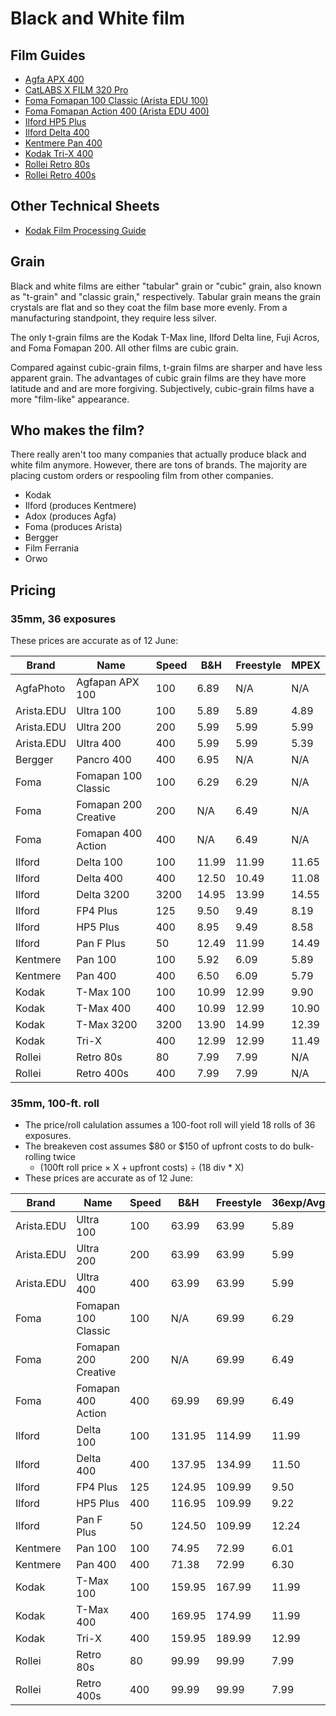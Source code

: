 # Black and White film

## Film Guides

* [Agfa APX 400](./agfa_apx_400.md)
* [CatLABS X FILM 320 Pro](./catlabs_x_film_320.md)
* [Foma Fomapan 100 Classic (Arista EDU 100)](./foma_fomapan_100.md)
* [Foma Fomapan Action 400 (Arista EDU 400)](./foma_fomapan_400.md)
* [Ilford HP5 Plus](./ilford_hp5.md)
* [Ilford Delta 400](./ilford_delta_400.md)
* [Kentmere Pan 400](./kentmere_pan_400.md)
* [Kodak Tri-X 400](./kodak_tri-x.md)
* [Rollei Retro 80s](./rollei_retro_80s.md)
* [Rollei Retro 400s](./rollei_retro_400s.md)

## Other Technical Sheets

* [Kodak Film Processing Guide](./resources/kodak_film_processing.pdf)

## Grain

Black and white films are either "tabular" grain or "cubic" grain, also known as "t-grain" and "classic grain," respectively. Tabular grain means the grain crystals are flat and so they coat the film base more evenly. From a manufacturing standpoint, they require less silver.

The only t-grain films are the Kodak T-Max line, Ilford Delta line, Fuji Acros, and Foma Fomapan 200. All other films are cubic grain.

Compared against cubic-grain films, t-grain films are sharper and have less apparent grain. The advantages of cubic grain films are they have more latitude and and are more forgiving. Subjectively, cubic-grain films have a more "film-like" appearance.

## Who makes the film?

There really aren't too many companies that actually produce black and white film anymore. However, there are tons of brands. The majority are placing custom orders or respooling film from other companies.

* Kodak
* Ilford (produces Kentmere)
* Adox (produces Agfa)
* Foma (produces Arista)
* Bergger
* Film Ferrania
* Orwo

## Pricing

### 35mm, 36 exposures

These prices are accurate as of 12 June:

<table>
    <thead>
        <tr>
            <th>Brand</th>
            <th>Name</th>
            <th>Speed</th>
            <th>B&H</th>
            <th>Freestyle</th>
            <th>MPEX</th>
        </tr>
    </thead>
    <tbody>
        <tr>
            <td>AgfaPhoto</td>
            <td>Agfapan APX 100</td>
            <td>100</td>
            <td>6.89</td>
            <td>N/A</td>
            <td>N/A</td>
        </tr>
        <tr>
            <td>Arista.EDU</td>
            <td>Ultra 100</td>
            <td>100</td>
            <td>5.89</td>
            <td>5.89</td>
            <td>4.89</td>
        </tr>
        <tr>
            <td>Arista.EDU</td>
            <td>Ultra 200</td>
            <td>200</td>
            <td>5.99</td>
            <td>5.99</td>
            <td>5.99</td>
        </tr>
        <tr>
            <td>Arista.EDU</td>
            <td>Ultra 400</td>
            <td>400</td>
            <td>5.99</td>
            <td>5.99</td>
            <td>5.39</td>
        </tr>
        <tr>
            <td>Bergger</td>
            <td>Pancro 400</td>
            <td>400</td>
            <td>6.95</td>
            <td>N/A</td>
            <td>N/A</td>
        </tr>
        <tr>
            <td>Foma</td>
            <td>Fomapan 100 Classic</td>
            <td>100</td>
            <td>6.29</td>
            <td>6.29</td>
            <td>N/A</td>
        </tr>
        <tr>
            <td>Foma</td>
            <td>Fomapan 200 Creative</td>
            <td>200</td>
            <td>N/A</td>
            <td>6.49</td>
            <td>N/A</td>
        </tr>
        <tr>
            <td>Foma</td>
            <td>Fomapan 400 Action</td>
            <td>400</td>
            <td>N/A</td>
            <td>6.49</td>
            <td>N/A</td>
        </tr>
        <tr>
            <td>Ilford</td>
            <td>Delta 100</td>
            <td>100</td>
            <td>11.99</td>
            <td>11.99</td>
            <td>11.65</td>
        </tr>
        <tr>
            <td>Ilford</td>
            <td>Delta 400</td>
            <td>400</td>
            <td>12.50</td>
            <td>10.49</td>
            <td>11.08</td>
        </tr>
        <tr>
            <td>Ilford</td>
            <td>Delta 3200</td>
            <td>3200</td>
            <td>14.95</td>
            <td>13.99</td>
            <td>14.55</td>
        </tr>
        <tr>
            <td>Ilford</td>
            <td>FP4 Plus</td>
            <td>125</td>
            <td>9.50</td>
            <td>9.49</td>
            <td>8.19</td>
        </tr>
        <tr>
            <td>Ilford</td>
            <td>HP5 Plus</td>
            <td>400</td>
            <td>8.95</td>
            <td>9.49</td>
            <td>8.58</td>
        </tr>
        <tr>
            <td>Ilford</td>
            <td>Pan F Plus</td>
            <td>50</td>
            <td>12.49</td>
            <td>11.99</td>
            <td>14.49</td>
        </tr>
        <tr>
            <td>Kentmere</td>
            <td>Pan 100</td>
            <td>100</td>
            <td>5.92</td>
            <td>6.09</td>
            <td>5.89</td>
        </tr>
        <tr>
            <td>Kentmere</td>
            <td>Pan 400</td>
            <td>400</td>
            <td>6.50</td>
            <td>6.09</td>
            <td>5.79</td>
        </tr>
        <tr>
            <td>Kodak</td>
            <td>T-Max 100</td>
            <td>100</td>
            <td>10.99</td>
            <td>12.99</td>
            <td>9.90</td>
        </tr>
        <tr>
            <td>Kodak</td>
            <td>T-Max 400</td>
            <td>400</td>
            <td>10.99</td>
            <td>12.99</td>
            <td>10.90</td>
        </tr>
        <tr>
            <td>Kodak</td>
            <td>T-Max 3200</td>
            <td>3200</td>
            <td>13.90</td>
            <td>14.99</td>
            <td>12.39</td>
        </tr>
        <tr>
            <td>Kodak</td>
            <td>Tri-X</td>
            <td>400</td>
            <td>12.99</td>
            <td>12.99</td>
            <td>11.49</td>
        </tr>
        <tr>
            <td>Rollei</td>
            <td>Retro 80s</td>
            <td>80</td>
            <td>7.99</td>
            <td>7.99</td>
            <td>N/A</td>
        </tr>
        <tr>
            <td>Rollei</td>
            <td>Retro 400s</td>
            <td>400</td>
            <td>7.99</td>
            <td>7.99</td>
            <td>N/A</td>
        </tr>
    </tbody>
</table>

### 35mm, 100-ft. roll

* The price/roll calulation assumes a 100-foot roll will yield 18 rolls of 36 exposures.
* The breakeven cost assumes $80 or $150 of upfront costs to do bulk-rolling twice
  * (100ft roll price &times; X + upfront costs) &divide; (18 div * X)
* These prices are accurate as of 12 June:

<table>
    <thead>
        <tr>
            <th>Brand</th>
            <th>Name</th>
            <th>Speed</th>
            <th>B&H</th>
            <th>Freestyle</th>
            <th>36exp/Avg</th>
            <th>Break/80</th>
            <th>Break/150</th>
    </thead>
    <tbody>
        <tr>
            <td>Arista.EDU</td>
            <td>Ultra 100</td>
            <td>100</td>
            <td>63.99</td>
            <td>63.99</td>
            <td>5.89</td>
            <td>2</td>
            <td>4</td>
        </tr>
        <tr>
            <td>Arista.EDU</td>
            <td>Ultra 200</td>
            <td>200</td>
            <td>63.99</td>
            <td>63.99</td>
            <td>5.99</td>
            <td>2</td>
            <td>4</td>
        </tr>
        <tr>
            <td>Arista.EDU</td>
            <td>Ultra 400</td>
            <td>400</td>
            <td>63.99</td>
            <td>63.99</td>
            <td>5.99</td>
            <td>2</td>
            <td>4</td>
        </tr>
        <tr>
            <td>Foma</td>
            <td>Fomapan 100 Classic</td>
            <td>100</td>
            <td>N/A</td>
            <td>69.99</td>
            <td>6.29</td>
            <td>2</td>
            <td>4</td>
        </tr>
        <tr>
            <td>Foma</td>
            <td>Fomapan 200 Creative</td>
            <td>200</td>
            <td>N/A</td>
            <td>69.99</td>
            <td>6.49</td>
            <td>2</td>
            <td>4</td>
        </tr>
        <tr>
            <td>Foma</td>
            <td>Fomapan 400 Action</td>
            <td>400</td>
            <td>69.99</td>
            <td>69.99</td>
            <td>6.49</td>
            <td>2</td>
            <td>4</td>
        </tr>
        <tr>
            <td>Ilford</td>
            <td>Delta 100</td>
            <td>100</td>
            <td>131.95</td>
            <td>114.99</td>
            <td>11.99</td>
            <td>1</td>
            <td>2</td>
        </tr>
        <tr>
            <td>Ilford</td>
            <td>Delta 400</td>
            <td>400</td>
            <td>137.95</td>
            <td>134.99</td>
            <td>11.50</td>
            <td>2</td>
            <td>3</td>
        </tr>
        <tr>
            <td>Ilford</td>
            <td>FP4 Plus</td>
            <td>125</td>
            <td>124.95</td>
            <td>109.99</td>
            <td>9.50</td>
            <td>2</td>
            <td>3</td>
        </tr>
        <tr>
            <td>Ilford</td>
            <td>HP5 Plus</td>
            <td>400</td>
            <td>116.95</td>
            <td>109.99</td>
            <td>9.22</td>
            <td>2</td>
            <td>3</td>
        </tr>
        <tr>
            <td>Ilford</td>
            <td>Pan F Plus</td>
            <td>50</td>
            <td>124.50</td>
            <td>109.99</td>
            <td>12.24</td>
            <td>2</td>
            <td>2</td>
        </tr>
        <tr>
            <td>Kentmere</td>
            <td>Pan 100</td>
            <td>100</td>
            <td>74.95</td>
            <td>72.99</td>
            <td>6.01</td>
            <td>2</td>
            <td>5</td>
        </tr>
        <tr>
            <td>Kentmere</td>
            <td>Pan 400</td>
            <td>400</td>
            <td>71.38</td>
            <td>72.99</td>
            <td>6.30</td>
            <td>2</td>
            <td>4</td>
        </tr>
        <tr>
            <td>Kodak</td>
            <td>T-Max 100</td>
            <td>100</td>
            <td>159.95</td>
            <td>167.99</td>
            <td>11.99</td>
            <td>2</td>
            <td>3</td>
        </tr>
        <tr>
            <td>Kodak</td>
            <td>T-Max 400</td>
            <td>400</td>
            <td>169.95</td>
            <td>174.99</td>
            <td>11.99</td>
            <td>2</td>
            <td>4</td>
        </tr>
        <tr>
            <td>Kodak</td>
            <td>Tri-X</td>
            <td>400</td>
            <td>159.95</td>
            <td>189.99</td>
            <td>12.99</td>
            <td>2</td>
            <td>3</td>
        </tr>
        <tr>
            <td>Rollei</td>
            <td>Retro 80s</td>
            <td>80</td>
            <td>99.99</td>
            <td>99.99</td>
            <td>7.99</td>
            <td>2</td>
            <td>3</td>
        </tr>
        <tr>
            <td>Rollei</td>
            <td>Retro 400s</td>
            <td>400</td>
            <td>99.99</td>
            <td>99.99</td>
            <td>7.99</td>
            <td>2</td>
            <td>3</td>
        </tr>
    </tbody>
</table>
